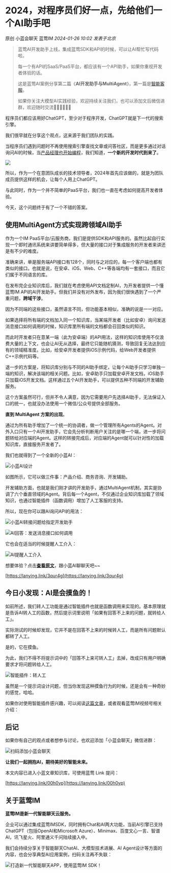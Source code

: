 # 2024，对程序员们好一点，先给他们一个AI助手吧

原创 小蓝会聊天 蓝莺IM _2024-01-26 10:02_ _发表于北京_

> 蓝莺AI开发助手上线，集成蓝莺SDK和API的时候，可以让AI帮忙写代码啦。
> 
> 每一个有API的SaaS/PaaS平台，都应该有一个API助手，如果你重视开发者体验的话。
> 
> 这是蓝莺AI案例分享第二篇《**AI开发助手与MultiAgent**》，第一篇是[智能客服](https://docs.lanyingim.com/articles/product-and-technologies/It-is-time-to-make-LLM-learn-enterprise-knowledge.html)。
> 
> 如果你关注大模型AI实践经验，欢迎持续关注我们，也可以添加文后微信进群，欢迎随时交流👏🏻👏🏻👏🏻

程序员们都应该用好ChatGPT，至少对于程序开发，ChatGPT就是下一代的搜索引擎。

我们很早就在分享这个观点，这来源于我们团队的实践。

当程序员们遇到问题时不再使用搜索引擎查找文章或问答社区，而是更多通过对话询问AI的时候，当[产品经理也开始编程](https://mp.weixin.qq.com/s?__biz=MjM5ODQwMjA4MA==&mid=2649294202&idx=1&sn=d3d47e35cc21292e24ac4ec7bf80be18&scene=21#wechat_redirect)，我们知道，**一个新的开发时代到来了**。

![](../assets/articles/autogen-bee6161648efd23887599ea5f54cf3ee086f731b23a409b826e36e0e6bc98d02.jpeg)

所以，作为一个在意团队成长的技术领导者，2024年首先应该做的，就是为团队成员提供这样的机会，让每个人用上ChatGPT。

与此同时，作为一个并不简单的PaaS平台，我们也一直在考虑如何提高开发者体验。

今天，这个问题终于有了一个不错的答案。

## 使用MultiAgent方式实现跨领域AI助手

作为一个IM PaaS平台/云服务商，我们是提供SDK和API服务的。虽然比起自行实现一个即时通讯系统来讲要简单得多，但大量的接口对于集成服务的开发者来讲还是有不少的难度。

准确来讲，单是服务端API接口有128个，同时与之对应的，每一个客户端也都有类似的接口。也就是说，在安卓、iOS、Web、C++等各端均有一套接口，而且它们属于不同语言的库。

在发布完企业知识库后，我们就在考虑使用API文档定制AI，为开发者提供一个懂蓝莺IM API的AI开发助手。但我们并没有对外发布，因为我们很快遇到了一个严重问题，**跨域干涉**。

因为不同端的这些接口，虽然语言不同，但功能基本相似，准确的说是一一对应。

如果选择将所有端的文档加入同一个知识库，当某端开发者（比如安卓）询问发送消息接口如何调用的时候，知识库里所有端的文档都会召回类似的知识。

而此时开发者只在意某一端（此为安卓端）的API用法，这样的知识库使用不仅浪费大量的上下文，也会让AI无从选择，最终它只能随机猜测，导致回复无法达到应有的领域精准度。比如，给安卓开发者提供iOS示例代码，给Web开发者提供C++示例代码等。

退一步的方案是，将知识库分别与不同的AI助手绑定，让每个AI助手只学习单独一端的知识，解决该端的相关问题。比如，安卓助手只加载安卓开发文档，iOS助手只加载iOS开发文档。这样通过五个AI开发助手，可以提供五种不同端的开发辅助服务。

这个方案虽然可行，但并不令人满意，因为它需要用户先选择AI助手，无法保证入口的统一，也就没办法使用一个微信/公众号提供全部服务。

**直到 MultiAgent 方案的出现**。

通过为所有助手增加了一个统一的协调者，做一个管理所有Agents的Agent。对外入口只有一个AI开发助手，它会先分析判断用户关注的是哪一个端，进一步将问题转给对应端的Agent。这样的转接完成后，对应端的Agent就可以针对性的加载知识库，直接服务开发者了。

我们也就得到了一个全新的小蓝AI：

![小蓝AI设计](../assets/articles/autogen-75f4d09598b3cfe9459fd8fd1c0890f5a795a8b373811d3ced17100f5e6fa348.png)

如图所示，它可以做三件事：产品介绍、商务咨询、开发辅助。

开发辅助方面，也就是我们刚才讲的开发助手，通过MultiAgent机制，其实是协调了六个垂直领域的Agent。背后每一个Agent，不仅通过企业知识库加载了领域知识，也通过智能插件（函数调用）增加了人工客服的支持。

所以，现在你可以跟AI询问API的用法：

![小蓝AI转接问题给指定开发助手](../assets/articles/autogen-4941f65d1572077c82aed619ce97b89c5756fbb6684af141dbc27b8b263cbd45.png)

![AI回答：发送消息接口如何调用](../assets/articles/autogen-5f3e9f1817f1bd56e1f79b91a5472e08ba6a7a8fb323ba26878c98eec216d827.png)

它也会在适当的时候提醒人工介入：

![AI提醒人工介入](../assets/articles/autogen-b9d9412be6c389d018ccaeaba31705ad73801574dab9704d2be8169643a47feb.png)

想要体验？点击[**查看原文**](https://lanying.link/3qur4g)，跟小蓝AI聊聊天吧~~

[https://lanying.link/3qur4g](https://lanying.link/3qur4g)

## 今日小发现：AI是会摸鱼的！

如前所述，我们转人工功能是通过智能插件也就是函数调用来实现的。基本原理就是告诉AI转人工的函数，然后提示词里说明「如果有回答不上来的问题，就转给人工」。

实际测试的时候却发现，它并不是在回答不上来的时候转人工，而是所有问题默认都转了人工。

是的，它在摸鱼。

为此，我们不得不将提示词中的「回答不上来可转人工」去掉，改成只有用户明确要求才将问题转给人工。

![智能插件：转人工](../assets/articles/autogen-32600b842321e796fc8657450c7874b64a3db50cd25956f49918a7ce41479dd8.png)

虽然是一个提示词设计问题，但当你发现这种摸鱼行为的时候，还是会有一种奇妙的感觉，哈哈。

如果你对使用智能插件感兴趣，可以阅读[这篇文章](https://docs.lanyingim.com/articles/product-and-technologies/AI-Powered-Applications-Plugins-App-Store-and-AI-Agents.html)，或者观看蓝莺IM视频号相关介绍：

## 后记

如果你有自己的观点或者想参与讨论，也欢迎添加「小蓝会聊天」微信进群：

![扫码添加小蓝会聊天](../assets/articles/autogen-5d8b60effd72306cf5e0fbd4c1eda8269dd75bcde3679710d310f6541420ffb1.png)

**让我们一起拥抱AI，期待美好的智能未来。**

本文内容已进入小蓝文章知识库，可使用蓝莺 Link 提问：

[https://lanying.link/00h0vp](https://lanying.link/00h0vp)

## 关于蓝莺IM

**蓝莺IM是新一代智能聊天云服务。**

企业可以通过集成蓝莺IMSDK，同时拥有Chat和AI两大功能，当前AI引擎已支持ChatGPT（包括OpenAI和Microsoft Azure）、Minimax、百度文心一言、智谱AI，讯飞星火、阿里通义千问陆续接入中。

我们会持续分享关于智能聊天ChatAI、大模型技术进展、AI Agent设计等方面的内容，也会分享典型AI应用案例，扫码关注再不失联：

![打造新一代智能聊天APP，使用蓝莺IM SDK！](../assets/articles/autogen-20269538e00e0ddb6d6943e64f4e231fe573e37747283ab32bae58095aea24f5.jpeg)
